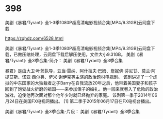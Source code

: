 # 398
美剧《暴君/Tyrant》全1-3季1080P超高清电影视频合集[MP4/9.31GB]云网盘下载

https://zqhdz.com/6528.html

美剧《暴君/Tyrant》全1-3季1080P超高清电影视频合集[MP4/9.31GB]云网盘下载，已做压缩处理，云网盘下载后解压使用，文件大小9.31GB。
美剧《暴君/Tyrant》全3季合集-简介：
美剧《暴君/Tyrant》全3季合集

暴君》是由大卫·叶茨执导，亚当·雷纳、阿什拉夫·巴姆、詹妮佛·芬尼甘、莫兰·阿提艾斯、诺亚·西尔弗、萨米·谢伊克等主演的政治题材电视剧。
该剧讲述了一个虚拟的中东国家的大独裁者之子Barry在自我流放20年之后，他带着美国妻子和孩子回到了饱受战火折磨的祖国——来参加侄子的婚礼。他一回来就卷入了危险的政治游戏，迫使他再次面对那个他年少时就已经抛弃的家庭。
该剧第一季于2014年06月24日在美国FX电视网播出。 [1] 第二季于2015年06月17日在FX电视台播出。

美剧《暴君/Tyrant》全3季合集-片段：
美剧《暴君/Tyrant》全3季合集


